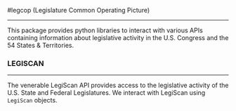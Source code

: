 #legcop (Legislature Common Operating Picture)

---

This package provides python libraries to interact with various APIs containing information
about legislative activity in the U.S. Congress and the 54 States & Territories.

### LEGISCAN

---

The venerable LegiScan API provides access to the legislative activity of the U.S. State
and Federal Legislatures. We interact with LegiScan using `LegiScan` objects.

```




``` 